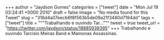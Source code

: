 
+++
author = "Jaydson Gomes"
categories = ["tweet"]
date = "Mon Jul 19 03:24:41 +0000 2010"
draft = false
image = "No media found for this Tweet"
slug = "316d4a07eecb6f8f563b5de09a21f3480d7194dd"
tags = ["tweet"]
title = """Trabalhando e ouvindo Tar..."""
tweet = true
tweet_url = "https://twitter.com/jaydson/status/18885939395"
+++
Trabalhando e ouvindo Tarcisio Meiras Band e Mamonas Assassinas.
